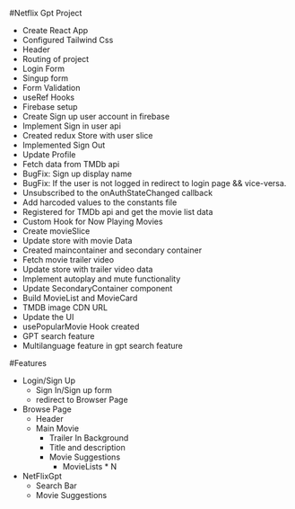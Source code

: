 #Netflix Gpt Project

- Create React App
- Configured Tailwind Css
- Header
- Routing of project
- Login Form
- Singup form
- Form Validation
- useRef Hooks
- Firebase setup
- Create Sign up user account in firebase
- Implement Sign in user api
- Created redux Store with user slice
- Implemented Sign Out
- Update Profile
- Fetch data from TMDb api
- BugFix: Sign up display name 
- BugFix: If the user is not logged in redirect to login page && vice-versa.
- Unsubscribed to the onAuthStateChanged callback
- Add harcoded values to the constants file
- Registered for TMDb api and get the movie list data
- Custom Hook for Now Playing Movies
- Create movieSlice
- Update store with movie Data
- Created maincontainer and secondary container
- Fetch movie trailer video
- Update store with trailer video data
- Implement autoplay and mute functionality
- Update SecondaryContainer component
- Build MovieList and MovieCard
- TMDB image CDN URL
- Update the UI
- usePopularMovie Hook created
- GPT search feature
- Multilanguage feature in gpt search feature

#Features
- Login/Sign Up
    - Sign In/Sign up form
    - redirect to Browser Page
- Browse Page
    - Header
    - Main Movie
        - Trailer In Background
        - Title and description
        - Movie Suggestions
            - MovieLists * N
- NetFlixGpt
    - Search Bar
    - Movie Suggestions
